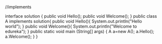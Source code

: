 
//implements 

 interface solution
{
    public void Hello();
    public void Welcome();
}
public class A implements solution{
    public void Hello(){
        System.out.println("Hello world");
    }
    public void Welcome(){
        System.out.println("Welcome to edureka");
    }
    public static void main (String[] args) {
        A a=new A();
        a.Hello();
        a.Welcome();
    }
}
